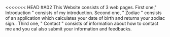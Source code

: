 <<<<<<< HEAD
#A02
This Website consists of 3 web pages.
First one," Introduction " consists of my introduction.
Second one, " Zodiac " consists of an application which calculates your date of birth and returns your zodiac sign..
Third one, " Contact " consists of information about how to contact me and you cal also submit your information and feedbacks.